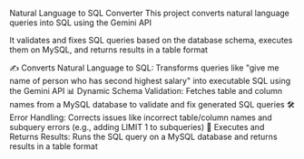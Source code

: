 Natural Language to SQL Converter
This project converts natural language queries into SQL using the Gemini API

It validates and fixes SQL queries based on the database schema, executes them on MySQL, and returns results in a table format

✍️ Converts Natural Language to SQL: Transforms queries like "give me name of person who has second highest salary" into executable SQL using the Gemini API
📊 Dynamic Schema Validation: Fetches table and column names from a MySQL database to validate and fix generated SQL queries
🛠️ Error Handling: Corrects issues like incorrect table/column names and subquery errors (e.g., adding LIMIT 1 to subqueries)
🚀 Executes and Returns Results: Runs the SQL query on a MySQL database and returns results in a table format




